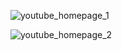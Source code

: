 
![youtube_homepage_1](https://github.com/user-attachments/assets/c9459755-2cb2-448c-b8a3-07dc320f676c)

![youtube_homepage_2](https://github.com/user-attachments/assets/d9778ed3-14c6-40a1-bafd-6cd8a0a5bbe2)
